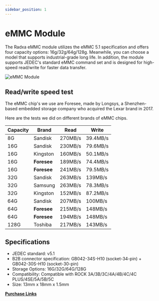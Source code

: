 ```yaml
---
sidebar_position: 1
---
```


# eMMC Module

The Radxa eMMC module utilizes the eMMC 5.1 specification and offers four capacity options: 16g/32g/64g/128g. Meanwhile, you can choose a model that supports industrial-grade long life. In addition, the module supports JEDEC's standard eMMC command set and is designed for high-speed read/write for faster data transfer.

![eMMC Module](/img/accessories/emmc-module.webp)

## Read/write speed test

The eMMC chip's we use are Foresee, made by Longsys, a Shenzhen-based embedded storage company who acquired the Lexar brand in 2017.

Here are the tests we did on different brands of eMMC chips.

| Capacity | Brand       | Read    | Write    |
| -------- | ----------- | ------- | -------- |
| 8G       | Sandisk     | 270MB/s | 39.4MB/s |
| 16G      | Sandisk     | 230MB/s | 79.6MB/s |
| 16G      | Kingston    | 160MB/s | 50.1MB/s |
| 16G      | **Foresee** | 189MB/s | 74.4MB/s |
| 16G      | **Foresee** | 241MB/s | 79.5MB/s |
| 32G      | Sandisk     | 263MB/s | 139MB/s  |
| 32G      | Samsung     | 263MB/s | 78.3MB/s |
| 32G      | Kingston    | 152MB/s | 87.2MB/s |
| 64G      | Sandisk     | 207MB/s | 100MB/s  |
| 64G      | **Foresee** | 215MB/s | 148MB/s  |
| 64G      | **Foresee** | 194MB/s | 148MB/s  |
| 128G     | Toshiba     | 217MB/s | 143MB/s  |

## Specifications

- JEDEC standard: v5.1
- B2B connector specification: GB042-34S-H10 (socket-34-pin) + GB042-30S-H10 (socket-30-pin)
- Storage Options: 16G/32G/64G/128G
- Compatibility: Compatible with ROCK 3A/3B/3C/4A/4B/4C/4C PLUS/4SE/5A/5B/5C
- Size: 13mm x 18mm x 1.5mm

[**Purchase Links**](https://radxa.com/products/accessories/emmc-module#buy)
